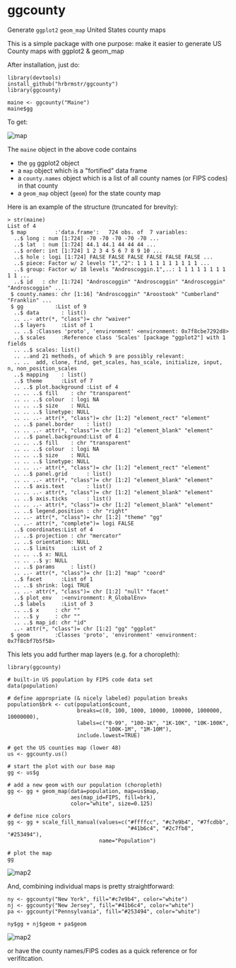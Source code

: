 ggcounty
========

Generate `ggplot2` `geom_map` United States county maps

This is a simple package with one purpose: make it easier to generate US County maps with ggplot2 & geom_map

After installation, just do:

    library(devtools)
    install_github("hrbrmstr/ggcounty")
    library(ggcounty)

    maine <- ggcounty("Maine")
    maine$gg
    
To get:

![map](https://rawgit.com/hrbrmstr/ggcounty/master/maine.svg)

The `maine` object in the above code contains

- the `gg` ggplot2 object
- a `map` object which is a "fortified" data frame
- a `county.names` object which is a list of all county names (or FIPS codes) in that county
- a `geom_map` object (`geom`) for the state county map

Here is an example of the structure (truncated for brevity):

    > str(maine)
    List of 4
     $ map         :'data.frame':	724 obs. of  7 variables:
      ..$ long : num [1:724] -70 -70 -70 -70 -70 ...
      ..$ lat  : num [1:724] 44.1 44.1 44 44 44 ...
      ..$ order: int [1:724] 1 2 3 4 5 6 7 8 9 10 ...
      ..$ hole : logi [1:724] FALSE FALSE FALSE FALSE FALSE FALSE ...
      ..$ piece: Factor w/ 2 levels "1","2": 1 1 1 1 1 1 1 1 1 1 ...
      ..$ group: Factor w/ 18 levels "Androscoggin.1",..: 1 1 1 1 1 1 1 1 1 1 ...
      ..$ id   : chr [1:724] "Androscoggin" "Androscoggin" "Androscoggin" "Androscoggin" ...
     $ county.names: chr [1:16] "Androscoggin" "Aroostook" "Cumberland" "Franklin" ...
     $ gg          :List of 9
      ..$ data       : list()
      .. ..- attr(*, "class")= chr "waiver"
      ..$ layers     :List of 1
      .. ..$ :Classes 'proto', 'environment' <environment: 0x7f8cbe7292d8> 
      ..$ scales     :Reference class 'Scales' [package "ggplot2"] with 1 fields
      .. ..$ scales: list()
      .. ..and 21 methods, of which 9 are possibly relevant:
      .. ..  add, clone, find, get_scales, has_scale, initialize, input, n, non_position_scales
      ..$ mapping    : list()
      ..$ theme      :List of 7
      .. ..$ plot.background :List of 4
      .. .. ..$ fill    : chr "transparent"
      .. .. ..$ colour  : logi NA
      .. .. ..$ size    : NULL
      .. .. ..$ linetype: NULL
      .. .. ..- attr(*, "class")= chr [1:2] "element_rect" "element"
      .. ..$ panel.border    : list()
      .. .. ..- attr(*, "class")= chr [1:2] "element_blank" "element"
      .. ..$ panel.background:List of 4
      .. .. ..$ fill    : chr "transparent"
      .. .. ..$ colour  : logi NA
      .. .. ..$ size    : NULL
      .. .. ..$ linetype: NULL
      .. .. ..- attr(*, "class")= chr [1:2] "element_rect" "element"
      .. ..$ panel.grid      : list()
      .. .. ..- attr(*, "class")= chr [1:2] "element_blank" "element"
      .. ..$ axis.text       : list()
      .. .. ..- attr(*, "class")= chr [1:2] "element_blank" "element"
      .. ..$ axis.ticks      : list()
      .. .. ..- attr(*, "class")= chr [1:2] "element_blank" "element"
      .. ..$ legend.position : chr "right"
      .. ..- attr(*, "class")= chr [1:2] "theme" "gg"
      .. ..- attr(*, "complete")= logi FALSE
      ..$ coordinates:List of 4
      .. ..$ projection : chr "mercator"
      .. ..$ orientation: NULL
      .. ..$ limits     :List of 2
      .. .. ..$ x: NULL
      .. .. ..$ y: NULL
      .. ..$ params     : list()
      .. ..- attr(*, "class")= chr [1:2] "map" "coord"
      ..$ facet      :List of 1
      .. ..$ shrink: logi TRUE
      .. ..- attr(*, "class")= chr [1:2] "null" "facet"
      ..$ plot_env   :<environment: R_GlobalEnv> 
      ..$ labels     :List of 3
      .. ..$ x     : chr ""
      .. ..$ y     : chr ""
      .. ..$ map_id: chr "id"
      ..- attr(*, "class")= chr [1:2] "gg" "ggplot"
     $ geom        :Classes 'proto', 'environment' <environment: 0x7f8cbf7b5f58> 
     
This lets you add further map layers (e.g. for a choropleth):

    library(ggcounty)
    
    # built-in US population by FIPS code data set
    data(population)
    
    # define appropriate (& nicely labeled) population breaks
    population$brk <- cut(population$count, 
                          breaks=c(0, 100, 1000, 10000, 100000, 1000000, 10000000), 
                          labels=c("0-99", "100-1K", "1K-10K", "10K-100K", 
                                   "100K-1M", "1M-10M"),
                          include.lowest=TRUE)
    
    # get the US counties map (lower 48)
    us <- ggcounty.us()
    
    # start the plot with our base map
    gg <- us$g
    
    # add a new geom with our population (choropleth)
    gg <- gg + geom_map(data=population, map=us$map,
                        aes(map_id=FIPS, fill=brk), 
                        color="white", size=0.125)
    
    # define nice colors
    gg <- gg + scale_fill_manual(values=c("#ffffcc", "#c7e9b4", "#7fcdbb", 
                                          "#41b6c4", "#2c7fb8", "#253494"), 
                                 name="Population")
    
    # plot the map
    gg

![map2](https://rawgit.com/hrbrmstr/ggcounty/master/mainechoro.png)

And, combining individual maps is pretty straightforward:

    ny <- ggcounty("New York", fill="#c7e9b4", color="white")
    nj <- ggcounty("New Jersey", fill="#41b6c4", color="white")
    pa <- ggcounty("Pennsylvania", fill="#253494", color="white")

    ny$gg + nj$geom + pa$geom 
    

![map2](https://rawgit.com/hrbrmstr/ggcounty/master/tristate.png)


or have the county names/FIPS codes as a quick reference or for verifitcation.

